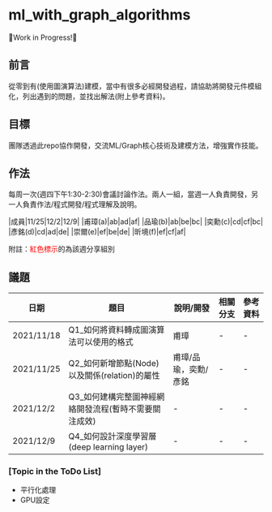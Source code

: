 # ml_with_graph_algorithms
🚧Work in Progress!🚧

## 前言
從零到有(使用圖演算法)建模，當中有很多必經開發過程，請協助將開發元件模組化，列出遇到的問題，並找出解法(附上參考資料)。

## 目標
團隊透過此repo協作開發，交流ML/Graph核心技術及建模方法，增強實作技能。

## 作法
每周一次(週四下午1:30-2:30)會議討論作法。兩人一組，當週一人負責開發，另一人負責作法/程式開發/程式理解及說明。

|成員|11/25|12/2|12/9|
|甫璋(a)|ab|ad|af|
|品瑜(b)|ab|be|bc|
|奕勳(c)|cd|cf|bc|
|彥銘(d)|cd|ad|de|
|崇爾(e)|ef|be|de|
|昕境(f)|ef|cf|af|

附註：<span style="color:red">紅色標示</span>的為該週分享組別

## 議題
|日期|題目|說明/開發|相關分支|參考資料|
|-|-|-|-|-|
|2021/11/18|Q1_如何將資料轉成圖演算法可以使用的格式|甫璋|-|-|
|2021/11/25|Q2_如何新增節點(Node)以及關係(relation)的屬性|甫璋/品瑜，奕勳/彥銘|-|-|
|2021/12/2|Q3_如何建構完整圖神經網絡開發流程(暫時不需要關注成效)|-|-|-|
|2021/12/9|Q4_如何設計深度學習層(deep learning layer)|-|-|-|

### [Topic in the ToDo List]
- 平行化處理
- GPU設定

